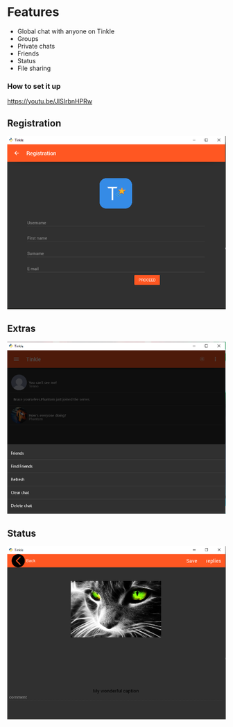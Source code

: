 # Features
* Global chat with anyone on Tinkle
* Groups
* Private chats
* Friends
* Status
* File sharing

### How to set it up
https://youtu.be/JlSIrbnHPRw

## Registration
![registration](screenshots/client/registration.png?raw=true "Registration")
## Extras
![extras](screenshots/client/chat_bottomlist.png?raw=true "Extras")
## Status
![status](screenshots/client/status.png?raw=true "Status")
